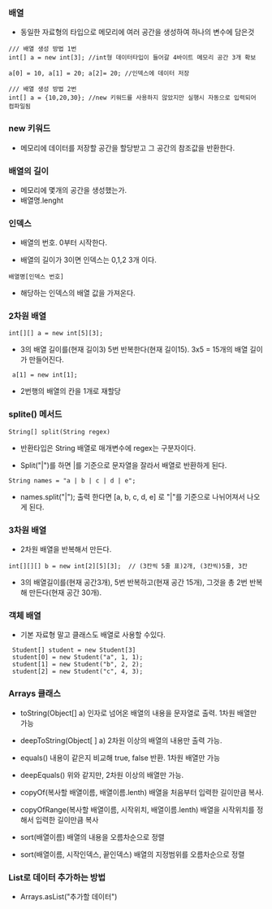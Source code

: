 ### 배열
 
* 동일한 자료형의 타입으로 메모리에 여러 공간을 생성하여 하나의 변수에 담은것
```
/// 배열 생성 방법 1번
int[] a = new int[3]; //int형 데이터타입이 들어갈 4바이트 메모리 공간 3개 확보

a[0] = 10, a[1] = 20; a[2]= 20; //인덱스에 데이터 저장
```
```
/// 배열 생성 방법 2번
int[] a = {10,20,30}; //new 키워드를 사용하지 않았지만 실행시 자동으로 입력되어 컴파일됨
```

### new 키워드

* 메모리에 데이터를 저장할 공간을 할당받고 그 공간의 참조값을 반환한다.


### 배열의 길이

* 메모리에 몇개의 공간을 생성했는가.
* 배열명.lenght 


### 인덱스

* 배열의 번호. 0부터 시작한다.

* 배열의 길이가 3이면 인덱스는 0,1,2 3개 이다.
```
배열명[인덱스 번호]
```
* 해당하는 인덱스의 배열 값을 가져온다.


### 2차원 배열

```
int[][] a = new int[5][3];
```
* 3의 배열 길이를(현재 길이3) 5번 반복한다(현재 길이15). 3x5 = 15개의 배열 길이가 만들어진다.

```
 a[1] = new int[1];
```

* 2번행의 배열의 칸을 1개로 재할당 


### splite() 메서드

```
String[] split(String regex)
```

* 반환타입은 String 배열로 매개변수에 regex는 구분자이다.

* Split("|")를 하면 |를 기준으로 문자열을 잘라서 배열로 반환하게 된다.

```
String names = "a | b | c | d | e"; 
```

* names.split("|"); 출력 한다면 [a, b, c, d, e] 로 "|"를 기준으로 나뉘어져서 나오게 된다.


### 3차원 배열

* 2차원 배열을 반복해서 만든다.

```
int[][][] b = new int[2][5][3];  // (3칸씩 5줄 표)2개, (3칸씩)5줄, 3칸
```

* 3의 배열길이를(현재 공간3개), 5번 반복하고(현재 공간 15개), 그것을 총 2번 반복해 만든다(현재 공간 30개).


### 객체 배열

* 기본 자료형 말고 클래스도 배열로 사용할 수있다.
```
 Student[] student = new Student[3]
 student[0] = new Student("a", 1, 1);
 student[1] = new Student("b", 2, 2);
 student[2] = new Student("c", 4, 3);
```

### Arrays 클래스

* toString(Object[] a) 인자로 넘어온 배열의 내용을 문자열로 출력. 1차원 배열만 가능

* deepToString(Object[ ] a) 2차원 이상의 배열의 내용만 출력 가능.

* equals() 내용이 같은지 비교해 true, false 반환. 1차원 배열만 가능

* deepEquals() 위와 같지만, 2차원 이상의 배열만 가능.

* copyOf(복사할 배열이름, 배열이름.lenth) 배열을 처음부터 입력한 길이만큼 복사.

* copyOfRange(복사할 배열이름, 시작위치, 배열이름.lenth) 배열을 시작위치를 정해서 입력한 길이만큼 복사

* sort(배열이름) 배열의 내용을 오름차순으로 정렬

* sort(배열이름, 시작인덱스, 끝인덱스) 배열의 지정범위를 오름차순으로 정렬


### List로 데이터 추가하는 방법

* Arrays.asList("추가할 데이터") 
